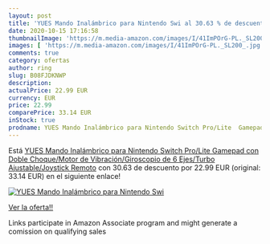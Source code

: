 ```yaml
---
layout: post
title: 'YUES Mando Inalámbrico para Nintendo Swi al 30.63 % de descuento'
date: 2020-10-15 17:16:58
thumbnailImage: 'https://m.media-amazon.com/images/I/41ImPOrG-PL._SL200_.jpg'
images: [ 'https://m.media-amazon.com/images/I/41ImPOrG-PL._SL200_.jpg' ]
comments: true
category: ofertas
author: ring
slug: B08FJDKNWP
description:
actualPrice: 22.99 EUR
currency: EUR
price: 22.99
comparePrice: 33.14 EUR
inStock: true
prodname: YUES Mando Inalámbrico para Nintendo Switch Pro/Lite  Gamepad con Doble Choque/Motor de Vibración/Giroscopio de 6 Ejes/Turbo Ajustable/Joystick Remoto
---
```


Está [YUES Mando Inalámbrico para Nintendo Switch Pro/Lite  Gamepad con Doble Choque/Motor de Vibración/Giroscopio de 6 Ejes/Turbo Ajustable/Joystick Remoto](https://www.amazon.es/dp/B08FJDKNWP/?tag=tolees-21) con 30.63 de descuento por 22.99 EUR (original: 33.14 EUR) en el siguiente enlace!

[![YUES Mando Inalámbrico para Nintendo Swi](https://m.media-amazon.com/images/I/41ImPOrG-PL._SL200_.jpg)](https://www.amazon.es/dp/B08FJDKNWP/?tag=tolees-21)

[Ver la oferta!!](https://www.amazon.es/dp/B08FJDKNWP/?tag=tolees-21)

Links participate in Amazon Associate program and might generate a comission on qualifying sales


